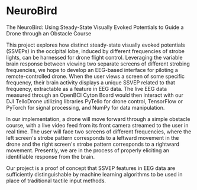 # NeuroBird
The NeuroBird: Using Steady-State Visually Evoked Potentials to Guide a Drone through an Obstacle Course


This project explores how distinct steady-state visually evoked potentials (SSVEPs) in the occipital lobe, induced by different frequencies of strobe lights, can be harnessed for drone flight control. Leveraging the variable brain response between viewing two separate screens of different strobing frequencies, we hope to develop an EEG-based interface for piloting a remote-controlled drone. When the user views a screen of some specific frequency, their brain activity displays a unique SSVEP related to that frequency, extractable as a feature in EEG data. The live EEG data measured through an OpenBCI Cyton Board would then interact with our DJI TelloDrone utilizing libraries PyTello for drone control, TensorFlow or PyTorch for signal processing, and NumPy for data manipulation.

In our implementation, a drone will move forward through a simple obstacle course, with a live video feed from its front camera streamed to the user in real time. The user will face two screens of different frequencies, where the left screen's strobe pattern corresponds to a leftward movement in the drone and the right screen's strobe pattern corresponds to a rightward movement. Presently, we are in the process of properly eliciting an identifiable response from the brain.

Our project is a proof of concept that SSVEP features in EEG data are sufficiently distinguishable by machine learning algorithms to be used in place of traditional tactile input methods.
